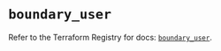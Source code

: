 # `boundary_user`

Refer to the Terraform Registry for docs: [`boundary_user`](https://registry.terraform.io/providers/hashicorp/boundary/1.1.15/docs/resources/user).
